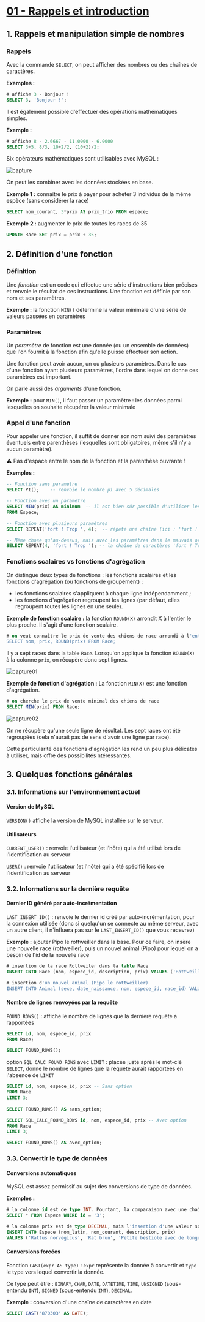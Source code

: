 # [01 - Rappels et introduction](https://openclassrooms.com/fr/courses/1959476-administrez-vos-bases-de-donnees-avec-mysql/1966033-rappels-et-introduction)

## 1. Rappels et manipulation simple de nombres

### Rappels

Avec la commande `SELECT`, on peut afficher des nombres ou des chaînes de caractères.

**Exemples :**

```sql
# affiche 3 - Bonjour !
SELECT 3, 'Bonjour !';
```

Il est également possible d'effectuer des opérations mathématiques simples.

**Exemple :**

```sql
# affiche 8 - 2.6667 - 11.0000 - 6.0000
SELECT 3+5, 8/3, 10+2/2, (10+2)/2;
```

Six opérateurs mathématiques sont utilisables avec MySQL :

![capture](https://user-images.githubusercontent.com/1475600/53686331-e1081b80-3d25-11e9-9afc-c4619a94f628.PNG)

On peut les combiner avec les données stockées en base.

**Exemple 1 :** connaître le prix à payer pour acheter 3 individus de la même espèce (sans considérer la race)

```sql
SELECT nom_courant, 3*prix AS prix_trio FROM espece;
```

**Exemple 2 :** augmenter le prix de toutes les races de 35

```sql
UPDATE Race SET prix = prix + 35;
```

## 2. Définition d'une fonction

### Définition

Une _fonction_ est un code qui effectue une série d'instructions bien précises et renvoie le résultat de ces instructions. Une fonction est définie par son nom et ses paramètres.

**Exemple :** la fonction `MIN()` détermine la valeur minimale d'une série de valeurs passées en paramètres

### Paramètres

Un _paramètre_ de fonction est une donnée (ou un ensemble de données) que l'on fournit à la fonction afin qu'elle puisse effectuer son action.

Une fonction peut avoir aucun, un ou plusieurs paramètres. Dans le cas d'une fonction ayant plusieurs paramètres, l'ordre dans lequel on donne ces paramètres est important.

On parle aussi des _arguments_ d'une fonction.

**Exemple :** pour `MIN()`, il faut passer un paramètre : les données parmi lesquelles on souhaite récupérer la valeur minimale  

### Appel d'une fonction

Pour appeler une fonction, il suffit de donner son nom suivi des paramètres éventuels entre parenthèses (lesquelles sont obligatoires, même s'il n'y a aucun paramètre).

:warning: Pas d'espace entre le nom de la fonction et la parenthèse ouvrante !

**Exemples :**

```sql
-- Fonction sans paramètre
SELECT PI();    -- renvoie le nombre pi avec 5 décimales

-- Fonction avec un paramètre
SELECT MIN(prix) AS minimum  -- il est bien sûr possible d'utiliser les alias !
FROM Espece;

-- Fonction avec plusieurs paramètres
SELECT REPEAT('fort ! Trop ', 4);  -- répète une chaîne (ici : 'fort ! Trop ', répété 4 fois)

-- Même chose qu'au-dessus, mais avec les paramètres dans le mauvais ordre
SELECT REPEAT(4, 'fort ! Trop '); -- la chaîne de caractères 'fort ! Trop ' va être convertie en entier par MySQL, ce qui donne 0. "4" va donc être répété zéro fois...
```

### Fonctions scalaires vs fonctions d'agrégation

On distingue deux types de fonctions : les fonctions scalaires et les fonctions d'agrégation (ou fonctions de groupement) :

* les fonctions scalaires s'appliquent à chaque ligne indépendamment ;
* les fonctions d'agrégation regroupent les lignes (par défaut, elles regroupent toutes les lignes en une seule).

**Exemple de fonction scalaire :** la fonction `ROUND(X)` arrondit X à l'entier le plus proche. Il s'agit d'une fonction scalaire.

```sql
# on veut connaître le prix de vente des chiens de race arrondi à l'entier
SELECT nom, prix, ROUND(prix) FROM Race;
```

Il y a sept races dans la table `Race`. Lorsqu'on applique la fonction `ROUND(X)` à la colonne `prix`, on récupère donc sept lignes.

![capture01](https://user-images.githubusercontent.com/1475600/53686781-0566f680-3d2c-11e9-8f00-6838c5ff372a.PNG)

**Exemple de fonction d'agrégation :** La fonction `MIN(X)` est une fonction d'agrégation. 

```sql
# on cherche le prix de vente minimal des chiens de race
SELECT MIN(prix) FROM Race;
```

![capture02](https://user-images.githubusercontent.com/1475600/53686783-17489980-3d2c-11e9-98dc-a1fd69bf9655.PNG)

On ne récupère qu'une seule ligne de résultat. Les sept races ont été regroupées (cela n'aurait pas de sens d'avoir une ligne par race).

Cette particularité des fonctions d'agrégation les rend un peu plus délicates à utiliser, mais offre des possibilités ntéressantes.

## 3. Quelques fonctions générales

### 3.1. Informations sur l'environnement actuel

#### Version de MySQL

`VERSION()` affiche la version de MySQL installée sur le serveur.

#### Utilisateurs

`CURRENT_USER()` : renvoie l'utilisateur (et l'hôte) qui a été utilisé lors de l'identification au serveur

`USER()` : renvoie l'utilisateur (et l'hôte) qui a été spécifié lors de l'identification au serveur

### 3.2. Informations sur la dernière requête

#### Dernier ID généré par auto-incrémentation

`LAST_INSERT_ID()` : renvoie le dernier id créé par auto-incrémentation, pour la connexion utilisée (donc si quelqu'un se connecte au même serveur, avec un autre client, il n'influera pas sur le `LAST_INSERT_ID()` que vous recevrez)

**Exemple :** ajouter Pipo le rottweiller dans la base. Pour ce faire, on insère une nouvelle race (rottweiller), puis un nouvel animal (Pipo) pour lequel on a besoin de l'id de la nouvelle race

```sql
# insertion de la race Rottweiler dans la table Race
INSERT INTO Race (nom, espece_id, description, prix) VALUES ('Rottweiller', 1, 'Chien d''apparence solide, bien musclé, à la robe noire avec des taches feu bien délimitées.', 600.00);

# insertion d'un nouvel animal (Pipo le rottweiller)
INSERT INTO Animal (sexe, date_naissance, nom, espece_id, race_id) VALUES ('M', '2010-11-05', 'Pipo', 1, LAST_INSERT_ID()); -- LAST_INSERT_ID() renverra ici l'id de la race Rottweiller
```

#### Nombre de lignes renvoyées par la requête

`FOUND_ROWS()` : affiche le nombre de lignes que la dernière requête a rapportées

```sql
SELECT id, nom, espece_id, prix 
FROM Race;

SELECT FOUND_ROWS();
```

option `SQL_CALC_FOUND_ROWS` avec `LIMIT` : placée juste après le mot-clé `SELECT`, donne le nombre de lignes que la requête aurait rapportées en l'absence de `LIMIT`

```sql
SELECT id, nom, espece_id, prix -- Sans option
FROM Race 
LIMIT 3;              
         
SELECT FOUND_ROWS() AS sans_option;

SELECT SQL_CALC_FOUND_ROWS id, nom, espece_id, prix -- Avec option
FROM Race 
LIMIT 3; 

SELECT FOUND_ROWS() AS avec_option;
```

### 3.3. Convertir le type de données

#### Conversions automatiques

MySQL est assez permissif au sujet des conversions de type de données.

**Exemples :**

```sql
# la colonne id est de type INT. Pourtant, la comparaison avec une chaîne de caractères renvoie bien un résultat
SELECT * FROM Espece WHERE id = '3';

# la colonne prix est de type DECIMAL, mais l'insertion d'une valeur sous forme de chaîne de caractères ne pose pas de problème
INSERT INTO Espece (nom_latin, nom_courant, description, prix)
VALUES ('Rattus norvegicus', 'Rat brun', 'Petite bestiole avec de longues moustaches et une longue queue sans poils', '10.00');
```

#### Conversions forcées

Fonction `CAST(expr AS type)` : `expr` représente la donnée à convertir et `type` le type vers lequel convertir la donnée.

Ce type peut être : `BINARY`, `CHAR`, `DATE`, `DATETIME`, `TIME`, `UNSIGNED` (sous-entendu `INT`), `SIGNED` (sous-entendu `INT`), `DECIMAL`.

**Exemple :** conversion d'une chaîne de caractères en date

```sql
SELECT CAST('870303' AS DATE);
```